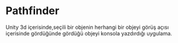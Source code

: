 # Pathfinder

Unity 3d içerisinde,seçili bir objenin herhangi bir objeyi görüş açısı içerisinde gördüğünde gördüğü objeyi konsola yazdırdığı uygulama.
